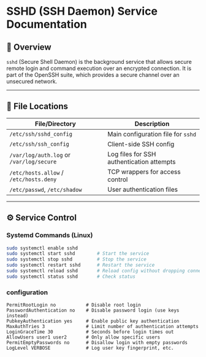 # SSHD (SSH Daemon) Service Documentation

## 📘 Overview

`sshd` (Secure Shell Daemon) is the background service that allows secure remote login and command execution over an encrypted connection. It is part of the OpenSSH suite, which provides a secure channel over an unsecured network.

---

## 📂 File Locations

| File/Directory                           | Description                               |
| ---------------------------------------- | ----------------------------------------- |
| `/etc/ssh/sshd_config`                   | Main configuration file for `sshd`        |
| `/etc/ssh/ssh_config`                    | Client-side SSH config                    |
| `/var/log/auth.log` or `/var/log/secure` | Log files for SSH authentication attempts |
| `/etc/hosts.allow` / `/etc/hosts.deny`   | TCP wrappers for access control           |
| `/etc/passwd`, `/etc/shadow`             | User authentication files                 |

---

## ⚙️ Service Control

### Systemd Commands (Linux)

```bash
sudo systemctl enable sshd 
sudo systemctl start sshd        # Start the service
sudo systemctl stop sshd         # Stop the service
sudo systemctl restart sshd      # Restart the service
sudo systemctl reload sshd       # Reload config without dropping connections
sudo systemctl status sshd       # Check status
```

### configuration
```Port 22                      # Default SSH port (can be changed)
PermitRootLogin no           # Disable root login
PasswordAuthentication no    # Disable password login (use keys instead)
PubkeyAuthentication yes     # Enable public key authentication
MaxAuthTries 3               # Limit number of authentication attempts
LoginGraceTime 30            # Seconds before login times out
AllowUsers user1 user2       # Only allow specific users
PermitEmptyPasswords no      # Disallow login with empty passwords
LogLevel VERBOSE             # Log user key fingerprint, etc.
```
